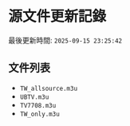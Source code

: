 # 源文件更新記錄

最後更新時間: `2025-09-15 23:25:42`

## 文件列表
- `TW_allsource.m3u`
- `UBTV.m3u`
- `TV7708.m3u`
- `TW_only.m3u`
